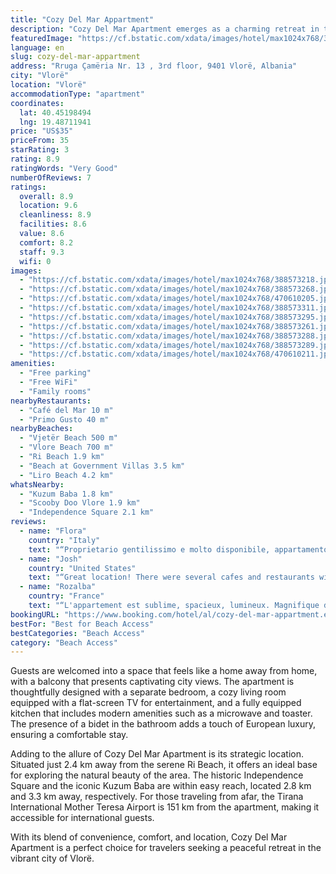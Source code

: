 ```yaml
---
title: "Cozy Del Mar Appartment"
description: "Cozy Del Mar Apartment emerges as a charming retreat in the heart of Vlorë, offering guests a serene escape just a stone's throw away from the pristine Vjetër Beach and the vibrant Vlore Beach."
featuredImage: "https://cf.bstatic.com/xdata/images/hotel/max1024x768/388573218.jpg?k=154a64d2798349369c6f9d49a856bfd5be40c0b7b21a2633b216401f41889b17&o=&hp=1"
language: en
slug: cozy-del-mar-appartment
address: "Rruga Çamëria Nr. 13 , 3rd floor, 9401 Vlorë, Albania"
city: "Vlorë"
location: "Vlorë"
accommodationType: "apartment"
coordinates:
  lat: 40.45198494
  lng: 19.48711941
price: "US$35"
priceFrom: 35
starRating: 3
rating: 8.9
ratingWords: "Very Good"
numberOfReviews: 7
ratings:
  overall: 8.9
  location: 9.6
  cleanliness: 8.9
  facilities: 8.6
  value: 8.6
  comfort: 8.2
  staff: 9.3
  wifi: 0
images:
  - "https://cf.bstatic.com/xdata/images/hotel/max1024x768/388573218.jpg?k=154a64d2798349369c6f9d49a856bfd5be40c0b7b21a2633b216401f41889b17&o=&hp=1"
  - "https://cf.bstatic.com/xdata/images/hotel/max1024x768/388573268.jpg?k=f17df3e987d8f9bdad571b19df6341393c2ba325d59d02edc139f9fa0f418db7&o=&hp=1"
  - "https://cf.bstatic.com/xdata/images/hotel/max1024x768/470610205.jpg?k=ee5557639d2c54f5ea06cf417cca3940f57fb70af9212fc94b70024db50f308f&o=&hp=1"
  - "https://cf.bstatic.com/xdata/images/hotel/max1024x768/388573311.jpg?k=78fbe7292de52d56bc61c3a34fa617f16883bc8b488004ef605889fe0d052aac&o=&hp=1"
  - "https://cf.bstatic.com/xdata/images/hotel/max1024x768/388573295.jpg?k=2826143bcf06e84cfdf04721c1e842de48c6bf4116f1b5d53f9d28ed138a9b10&o=&hp=1"
  - "https://cf.bstatic.com/xdata/images/hotel/max1024x768/388573261.jpg?k=d4432c962fe56b202cb32e6692a9dfe026d3b1ce8f2dd3029ffde70c54ce5750&o=&hp=1"
  - "https://cf.bstatic.com/xdata/images/hotel/max1024x768/388573288.jpg?k=b667ad4d1c60c6b4d492d243a8541eed347dae5d31809e630158c38a72d166da&o=&hp=1"
  - "https://cf.bstatic.com/xdata/images/hotel/max1024x768/388573289.jpg?k=4f6b82bd83eb910b342605d7f1dbe4914428ccc805196d400d123319ee93e8d6&o=&hp=1"
  - "https://cf.bstatic.com/xdata/images/hotel/max1024x768/470610211.jpg?k=5d8ecc4a7783d140db03cfbd10c608b8120a2855d57603eb9ede5bc7226ff15f&o=&hp=1"
amenities:
  - "Free parking"
  - "Free WiFi"
  - "Family rooms"
nearbyRestaurants:
  - "Café del Mar 10 m"
  - "Primo Gusto 40 m"
nearbyBeaches:
  - "Vjetër Beach 500 m"
  - "Vlore Beach 700 m"
  - "Ri Beach 1.9 km"
  - "Beach at Government Villas 3.5 km"
  - "Liro Beach 4.2 km"
whatsNearby:
  - "Kuzum Baba 1.8 km"
  - "Scooby Doo Vlore 1.9 km"
  - "Independence Square 2.1 km"
reviews:
  - name: "Flora"
    country: "Italy"
    text: "“Proprietario gentilissimo e molto disponibile, appartamento dotato di tutti i confort, pulito con affaccio sul lungomare di Vlorë! Unica “pecca” terzo piano senza ascensore…ma è del tutto trascurabile! Grazie ancora Andy”"
  - name: "Josh"
    country: "United States"
    text: "“Great location! There were several cafes and restaurants within walking distance. The apartment was very clean. The host was very helpful and available to answer any questions I had.”"
  - name: "Rozalba"
    country: "France"
    text: "“L'appartement est sublime, spacieux, lumineux. Magnifique décoration, il y a tout le nécessaire (shampooing, gel douche, sèche cheveux, serviette, fer à repasser, ...) on se sent comme à la maison. L'emplacement est idéal, au bord de la mer,...”"
bookingURL: "https://www.booking.com/hotel/al/cozy-del-mar-appartment.en-gb.html?aid=8035640"
bestFor: "Best for Beach Access"
bestCategories: "Beach Access"
category: "Beach Access"
---
```


Guests are welcomed into a space that feels like a home away from home, with a balcony that presents captivating city views. The apartment is thoughtfully designed with a separate bedroom, a cozy living room equipped with a flat-screen TV for entertainment, and a fully equipped kitchen that includes modern amenities such as a microwave and toaster. The presence of a bidet in the bathroom adds a touch of European luxury, ensuring a comfortable stay.

Adding to the allure of Cozy Del Mar Apartment is its strategic location. Situated just 2.4 km away from the serene Ri Beach, it offers an ideal base for exploring the natural beauty of the area. The historic Independence Square and the iconic Kuzum Baba are within easy reach, located 2.8 km and 3.3 km away, respectively. For those traveling from afar, the Tirana International Mother Teresa Airport is 151 km from the apartment, making it accessible for international guests.

With its blend of convenience, comfort, and location, Cozy Del Mar Apartment is a perfect choice for travelers seeking a peaceful retreat in the vibrant city of Vlorë.
